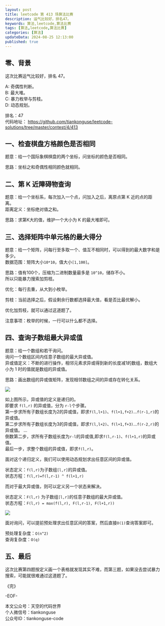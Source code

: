 ```yaml
---
layout: post  
title: leetcode 第 413 场算法比赛  
description: 运气比较好，排名47。  
keywords: 算法,leetcode,算法比赛  
tags: [算法,leetcode,算法比赛]  
categories: [算法]  
updateData: 2024-08-25 12:13:00  
published: true  
---
```



## 零、背景  


这次比赛运气比较好，排名 47。  


A: 奇偶性判断。   
B: 最大堆。   
C: 暴力枚举与剪枝。  
D: 动态规划。  


排名：47   
代码地址： https://github.com/tiankonguse/leetcode-solutions/tree/master/contest/4/413  


## 一、检查棋盘方格颜色是否相同  


题意：给一个国际象棋棋盘的两个坐标，问坐标的颜色是否相同。  


思路：坐标之和奇偶性相同颜色就相同。  


## 二、第 K 近障碍物查询  


题意：给一个坐标系，每次加入一个点，问加入之后，离原点第 K 近的点的距离。  
距离定义：坐标绝对值之和。  


思路：求第K大的值，维护一个大小为 K 的最大堆即可。  


## 三、选择矩阵中单元格的最大得分  


题意：给一个矩阵，问每行至多取一个、值互不相同时，可以得到的最大数字和是多少。  
数据范围：矩阵大小`10*10`，值大小`[1,100]`。  


思路：值有100个，压缩为二进制数量最多是 `10^10`，储存不小。  
所以只能暴力搜索加剪枝。  


优化：每行去重，从大到小枚举。  


剪枝：当前选择之后，假设剩余行数都选择最大值，看是否比最优解小。  


优化加剪枝，就可以通过这道题了。  


注意事项：枚举的时候，一行可以什么都不选择。  


## 四、查询子数组最大异或值  


题意：给一个数组和若干询问。  
询问一个数组区间内任意子数组的最大异或值。  
异或值定义：不断的进行操作，相邻元素求异或得到新的长度减1的数组，数组大小为 1 时的值就是数组的异或值。  


思路：画出数组的异或值矩阵，发现相邻数组之间的异或存在转化关系。  


![](https://res2024.tiankonguse.com/images/2024/09/01/001.png)


如上图所示，异或值的定义是递归的。  
即要求 `f(l,r)` 的异或值，分为 `r-l`个步骤。  
第一步求所有子数组长度为2的异或值，即求`f(l,l+1)`、`f(l+1,f+2)`...`f(r-1,r)`的异或值。   
第二步求所有子数组长度为3的异或值，即求`f(l,l+2)`、`f(l+1,f+3)`...`f(r-2,r)`的异或值。 
...  
倒数第二步，求所有子数组长度为`r-l`的异或值,即求`f(l,r-1)`、`f(l+1,r)`的异或值。  
最后一步，求整个数组的异或值，即求`f(l,r)`。  


面对这个递归定义，我们可以使用动态规划求出任意区间的异或值。  


状态定义：`f(l,r)`为子数组`[l,r]`的异或值。  
状态方程：`f(l,r)=f(l,r-1) ^ f(l+1,r)`  


而对于最大异或值，则可以定义另一个状态来解决。  


状态定义：`F(l,r)` 为子数组`[l,r]`的任意子数组的最大异或值。  
状态方程：`F(l,r) = max(f(l,r), F(l,r-1), F(l+1,r))`  


![](https://res2024.tiankonguse.com/images/2024/09/01/002.png)


面对询问，可以提前预处理求出任意区间的答案，然后直接`O(1)`查询答案即可。  


预处理复杂度：`O(n^2)`  
查询复杂度：`O(q)`  


## 五、最后  


这次比赛第四题按定义画一个表格就发现其实不难，而第三题，如果没去尝试暴力搜索，可能就很难通过这道题了。  




《完》  


-EOF-  



本文公众号：天空的代码世界  
个人微信号：tiankonguse  
公众号ID：tiankonguse-code  
  

